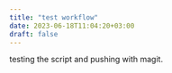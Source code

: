```yaml
---
title: "test workflow"
date: 2023-06-18T11:04:20+03:00
draft: false
---
```


testing the script and pushing with magit.

